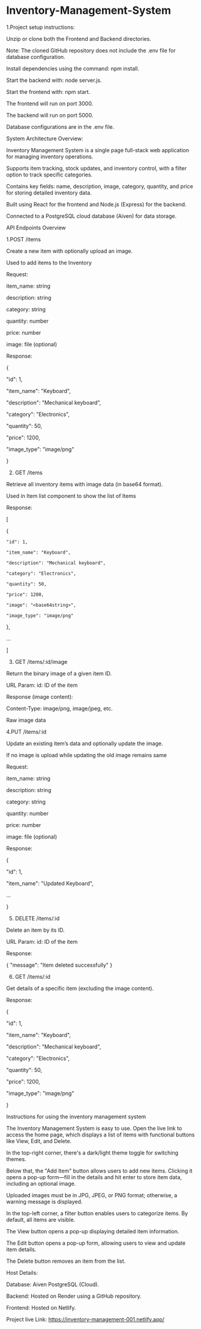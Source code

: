 # Inventory-Management-System

1.Project setup instructions: 

Unzip or clone both the Frontend and Backend directories. 

Note: The cloned GitHub repository does not include the .env file for database configuration. 

Install dependencies using the command: npm install. 

Start the backend with: node server.js. 

Start the frontend with: npm start. 

The frontend will run on port 3000. 

The backend will run on port 5000. 

Database configurations are in the .env file. 

 

System Architecture Overview: 

Inventory Management System is a single page full-stack web application for managing inventory operations. 

Supports item tracking, stock updates, and inventory control, with a filter option to track specific categories. 

Contains key fields: name, description, image, category, quantity, and price for storing detailed inventory data. 

Built using React for the frontend and Node.js (Express) for the backend. 

Connected to a PostgreSQL cloud database (Aiven) for data storage. 

API Endpoints Overview 

1.POST /items  

Create a new item with optionally upload an image.  

Used to add items to the Inventory 

 

Request: 

item_name: string 

description: string 

category: string 

quantity: number 

price: number 

image: file (optional) 

 

Response: 

{ 

  "id": 1, 

  "item_name": "Keyboard", 

  "description": "Mechanical keyboard", 

  "category": "Electronics", 

  "quantity": 50, 

  "price": 1200, 

  "image_type": "image/png" 

} 

2. GET /items 

Retrieve all inventory items with image data (in base64 format). 

Used in Item list component to show the list of Items 

 

Response: 

[ 

  { 

    "id": 1, 

    "item_name": "Keyboard", 

    "description": "Mechanical keyboard", 

    "category": "Electronics", 

    "quantity": 50, 

    "price": 1200, 

    "image": "<base64string>", 

    "image_type": "image/png" 

  }, 

  ... 

] 

 
3. GET /items/:id/image 

Return the binary image of a given item ID.  

URL Param: 
 id: ID of the item 

Response (image content): 

Content-Type: image/png, image/jpeg, etc. 

Raw image data 

 

4.PUT /items/:id 

Update an existing item’s data and optionally update the image. 

If no image is upload while updating the old image remains same 

Request: 

item_name: string 

description: string 

category: string 

quantity: number 

price: number 

image: file (optional) 

 

Response:  

{ 

  "id": 1, 

  "item_name": "Updated Keyboard", 

  ... 

} 

 

5. DELETE /items/:id 

Delete an item by its ID. 

URL Param: 
 id: ID of the item 

Response: 

{ "message": "Item deleted successfully" } 

 

6. GET /items/:id 

Get details of a specific item (excluding the image content). 

Response: 

{ 

  "id": 1, 

  "item_name": "Keyboard", 

  "description": "Mechanical keyboard", 

  "category": "Electronics", 

  "quantity": 50, 

  "price": 1200, 

  "image_type": "image/png" 

} 

 

Instructions for using the inventory management system 

The Inventory Management System is easy to use. Open the live link to access the home page, which displays a list of items with functional buttons like View, Edit, and Delete. 

In the top-right corner, there's a dark/light theme toggle for switching themes. 

Below that, the "Add Item" button allows users to add new items. Clicking it opens a pop-up form—fill in the details and hit enter to store item data, including an optional image. 

Uploaded images must be in JPG, JPEG, or PNG format; otherwise, a warning message is displayed. 

In the top-left corner, a filter button enables users to categorize items. By default, all items are visible. 

The View button opens a pop-up displaying detailed item information. 

The Edit button opens a pop-up form, allowing users to view and update item details. 

The Delete button removes an item from the list. 


Host Details: 

Database: Aiven PostgreSQL (Cloud). 

Backend: Hosted on Render using a GitHub repository. 

Frontend: Hosted on Netlify. 

Project live Link:
https://inventory-management-001.netlify.app/
